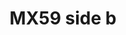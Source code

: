 ---
pid: mx59a
title: MX59 side b
location_transcription: 
coordinates: 
zipcode: 
gen_neighborhood: 
neighborhood: 
outside_phl: 
age: '17'
age_range: 13-19
instagram: 
image_file_name: mx_59.jpg
proposal_transcription: |-
  SSOM

  <—5200S   5200N—>
       Market St
topic: African Americans,Social Justice
topic_summary: 0, 0
type: 
keywords_other: 
credit: Manmoym
image_labels: 
twitter: 
facebook: 
permalink: "/monuments/mx59a/"
layout: item-page
---